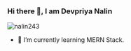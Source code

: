 ### Hi there 👋, I am Devpriya Nalin

<!--
**nalin243/nalin243** is a ✨ _special_ ✨ repository because its `README.md` (this file) appears on your GitHub profile.

Here are some ideas to get you started:

- 🔭 I’m currently working on ...
- 🌱 I’m currently learning ...
- 👯 I’m looking to collaborate on ...
- 🤔 I’m looking for help with ...
- 💬 Ask me about ...
- 📫 How to reach me: ...
- 😄 Pronouns: ...
- ⚡ Fun fact: ...
-->

<p align="left"> <img src="https://komarev.com/ghpvc/?username=nalin243&label=Profile%20views&color=0e75b6&style=flat" alt="nalin243" /> </p>

- 🌱 I’m currently learning MERN Stack. 

